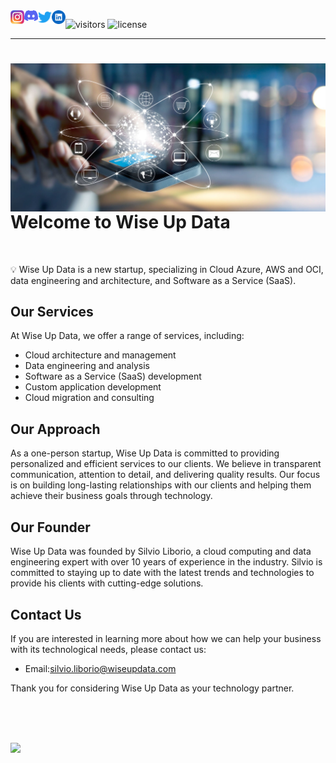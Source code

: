 <a href="https://github.com/wiseupdata/wiseupdata">
  <img align="left" alt="Wise Up Data's Instagram" width="22px" src="https://raw.githubusercontent.com/wiseupdata/wiseupdata/main/assets/instagram.png" />   
</a> 
<a href="https://github.com/wiseupdata/wiseupdata">
  <img align="left" alt="wise Up Data's Discord" width="22px" src="https://github.com/wiseupdata/wiseupdata/blob/main/assets/discord.png" />
</a>
<a href="https://github.com/wiseupdata/wiseupdata">
  <img align="left" alt="wise Up Data | Twitter" width="22px" src="https://github.com/wiseupdata/wiseupdata/blob/main/assets/twitter.svg" />
</a>
<a href="https://github.com/wiseupdata/wiseupdata">
  <img align="left" alt="wise Up Data's LinkedIN" width="22px" src="https://raw.githubusercontent.com/wiseupdata/wiseupdata/main/assets/linkedin.png" />
</a>

![visitors](https://visitor-badge.glitch.me/badge?page_id=wiseupdata.wiseupdatag&left_color=green&right_color=black) 
![license](https://img.shields.io/github/license/wiseupdata/wiseupdata?style=plastic)

---

<a name="readme-top"></a>

<h1>
<img align="left" alt="DP-203" src="assets/high-tech_1500282632.jpg" width="800" />

<br>
<br>


# Welcome to Wise Up Data
</h1>

<br>


💡 Wise Up Data is a new startup, specializing in Cloud Azure, AWS and OCI, data engineering and architecture, and Software as a Service (SaaS).

## Our Services

At Wise Up Data, we offer a range of services, including:

* Cloud architecture and management
* Data engineering and analysis
* Software as a Service (SaaS) development
* Custom application development
* Cloud migration and consulting

## Our Approach

As a one-person startup, Wise Up Data is committed to providing personalized and efficient services to our clients. We believe in transparent communication, attention to detail, and delivering quality results. Our focus is on building long-lasting relationships with our clients and helping them achieve their business goals through technology.

## Our Founder

Wise Up Data was founded by Silvio Liborio, a cloud computing and data engineering expert with over 10 years of experience in the industry. Silvio is committed to staying up to date with the latest trends and technologies to provide his clients with cutting-edge solutions.

## Contact Us

If you are interested in learning more about how we can help your business with its technological needs, please contact us:

* Email:[silvio.liborio@wiseupdata.com](mailto:silvio.liborio@wiseupdata.com)

Thank you for considering Wise Up Data as your technology partner.

<br>
<br>
<br>

![](assets/welcome.gif)
